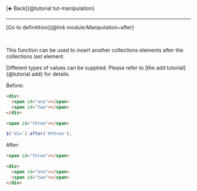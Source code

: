 [🡸 Back]{@tutorial tut-manipulation}
___

[Go to definitition]{@link module:Manipulation~after}

&nbsp;

This function can be used to insert another collections elements after the collections last element.

Different types of values can be supplied. Please refer to [the add tutorial]{@tutorial add} for details.

Before:
```html
<div>
  <span id="one"></span>
  <span id="two"></span>
</div>

<span id="three"></span>
```

```js
$('div').after('#three');
```

After:
```html
<span id="three"></span>

<div>
  <span id="one"></span>
  <span id="two"></span>
</div>
```
